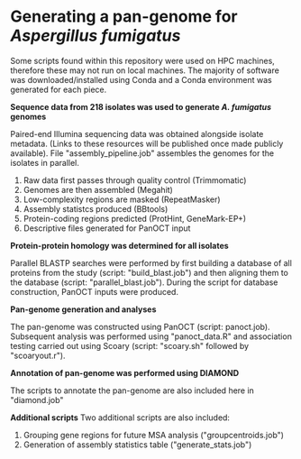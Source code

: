 # Generating a pan-genome for _Aspergillus fumigatus_

Some scripts found within this repository were used on HPC machines, therefore these may not run on local machines. The majority of software was downloaded/installed using Conda and a Conda environment was generated for each piece.

**Sequence data from 218 isolates was used to generate _A. fumigatus_ genomes**

Paired-end Illumina sequencing data was obtained alongside isolate metadata. (Links to these resources will be published once made publicly available). 
File "assembly_pipeline.job" assembles the genomes for the isolates in parallel. 

1. Raw data first passes through quality control (Trimmomatic)
2. Genomes are then assembled (Megahit)
3. Low-complexity regions are masked (RepeatMasker)
4. Assembly statistcs produced (BBtools)
5. Protein-coding regions predicted (ProtHint, GeneMark-EP+)
6. Descriptive files generated for PanOCT input

**Protein-protein homology was determined for all isolates**

Parallel BLASTP searches were performed by first building a database of all proteins from the study (script: "build_blast.job") and then aligning them to the database (script: "parallel_blast.job"). During the script for database construction, PanOCT inputs were produced.

**Pan-genome generation and analyses**

The pan-genome was constructed using PanOCT (script: panoct.job). Subsequent analysis was performed using "panoct_data.R" and association testing carried out using Scoary (script: "scoary.sh" followed by "scoaryout.r").

**Annotation of pan-genome was performed using DIAMOND**

The scripts to annotate the pan-genome are also included here in "diamond.job"

**Additional scripts**
Two additional scripts are also included:
1. Grouping gene regions for future MSA analysis ("groupcentroids.job")
2. Generation of assembly statistics table ("generate_stats.job")



